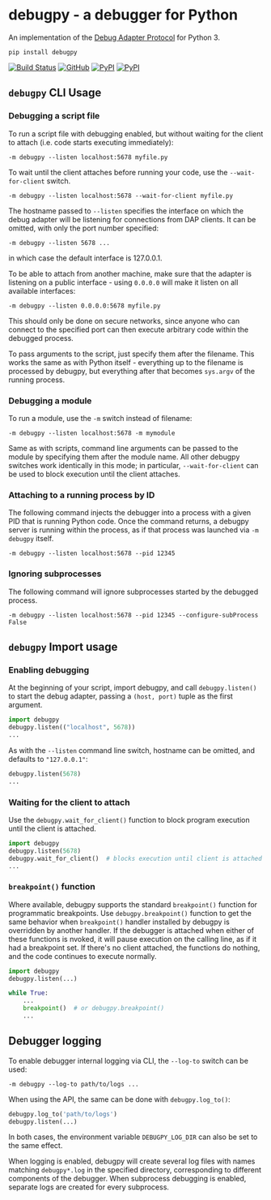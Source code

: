 # debugpy - a debugger for Python

An implementation of the [Debug Adapter Protocol](https://microsoft.github.io/debug-adapter-protocol/) for Python 3.

```
pip install debugpy
```

[![Build Status](https://dev.azure.com/debugpy/debugpy/_apis/build/status/debugpy-test-automation?branchName=main)](https://dev.azure.com/debugpy/debugpy/_build/latest?definitionId=1&branchName=main)
[![GitHub](https://img.shields.io/badge/license-MIT-brightgreen.svg)](https://raw.githubusercontent.com/microsoft/debugpy/main/LICENSE)
[![PyPI](https://img.shields.io/pypi/v/debugpy.svg)](https://pypi.org/project/debugpy/)
[![PyPI](https://img.shields.io/pypi/pyversions/debugpy.svg)](https://pypi.org/project/debugpy/)



## `debugpy` CLI Usage
### Debugging a script file
To run a script file with debugging enabled,
but without waiting for the client to attach
(i.e. code starts executing immediately):
```console
-m debugpy --listen localhost:5678 myfile.py
```
To wait until the client attaches before running your code, use the `--wait-for-client` switch.
```console
-m debugpy --listen localhost:5678 --wait-for-client myfile.py
```
The hostname passed to `--listen` specifies the interface on which the debug adapter will be listening for connections from DAP clients. It can be omitted, with only the port number specified:
```console
-m debugpy --listen 5678 ...
```
in which case the default interface is 127.0.0.1.

To be able to attach from another machine, make sure that the adapter is listening on a public interface - using `0.0.0.0` will make it listen on all available interfaces:
```console
-m debugpy --listen 0.0.0.0:5678 myfile.py
```
This should only be done on secure networks, since anyone who can connect to the specified port can then execute arbitrary code within the debugged process.

To pass arguments to the script, just specify them after the filename. This works the same as with Python itself - everything up to  the filename is processed by debugpy, but everything after that becomes `sys.argv` of the running process.

### Debugging a module
To run a module, use the `-m` switch instead of filename:
```console
-m debugpy --listen localhost:5678 -m mymodule
```
Same as with scripts, command line arguments can be passed to the module by specifying them after the module name. All other debugpy switches work identically in this mode; in particular, `--wait-for-client` can be used to block execution until the client attaches.

### Attaching to a running process by ID
The following command injects the debugger into a process with a given PID that is running Python code. Once the command returns, a debugpy server is running within the process, as if that process was launched via `-m debugpy` itself.
```console
-m debugpy --listen localhost:5678 --pid 12345
```

### Ignoring subprocesses
The following command will ignore subprocesses started by the debugged process.
```console
-m debugpy --listen localhost:5678 --pid 12345 --configure-subProcess False
```


## `debugpy` Import usage
### Enabling debugging
At the beginning of your script,
import debugpy,
and call `debugpy.listen()` to start the debug adapter,
passing a `(host, port)` tuple as the first argument.
```python
import debugpy
debugpy.listen(("localhost", 5678))
...
```
As with the `--listen` command line switch,
hostname can be omitted,
and defaults to `"127.0.0.1"`:
```python
debugpy.listen(5678)
...
```

### Waiting for the client to attach
Use the `debugpy.wait_for_client()` function to block program execution until the client is attached.
```python
import debugpy
debugpy.listen(5678)
debugpy.wait_for_client()  # blocks execution until client is attached
...
```

### `breakpoint()` function
Where available,
debugpy supports the standard `breakpoint()` function for programmatic breakpoints.
Use `debugpy.breakpoint()` function to get the same behavior when `breakpoint()` handler installed by debugpy is overridden by another handler. If the debugger is attached when either of these functions is 
nvoked,
it will pause execution on the calling line,
as if it had a breakpoint set.
If there's no client attached,
    the functions do nothing,
    and the code continues to execute normally.
```python
import debugpy
debugpy.listen(...)

while True:
    ...
    breakpoint()  # or debugpy.breakpoint()
    ...
```

## Debugger logging

To enable debugger internal logging via CLI,
the `--log-to` switch can be used:
```console
-m debugpy --log-to path/to/logs ...
```

When using the API, the same can be done with `debugpy.log_to()`:
```py
debugpy.log_to('path/to/logs')
debugpy.listen(...)
```

In both cases, the environment variable `DEBUGPY_LOG_DIR` can also be set to the same effect.

When logging is enabled, debugpy will create several log files with names matching `debugpy*.log` in the specified directory, corresponding to different components of the debugger. When subprocess debugging is enabled, separate logs are created for every subprocess.
